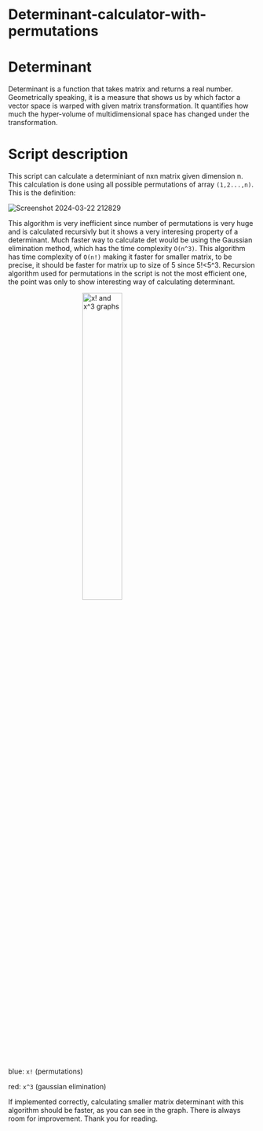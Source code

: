 # Determinant-calculator-with-permutations
# Determinant
Determinant is a function that takes matrix and returns a real number. Geometrically speaking, it is a measure that shows
us by which factor a vector space is warped with given matrix transformation. It quantifies how much the hyper-volume of multidimensional space
has changed under the transformation.
# Script description
This script can calculate a determiniant of nxn matrix given dimension n. This calculation is done using
all possible permutations of array `(1,2...,n)`. This is the definition:

![Screenshot 2024-03-22 212829](https://github.com/ttcpavle/Determinant-calculator-with-permutations/assets/159661698/5a92c367-51e3-4607-b58c-219ea2ebbd36=350x350)

This algorithm is very inefficient since number of permutations is very huge and is calculated recursivly but it shows a very interesing property
of a determinant. Much faster way to calculate det would be using the Gaussian elimination method, which has the time complexity `O(n^3)`.
This algorithm has time complexity of `O(n!)` making it faster for smaller matrix, to be precise, it should be faster for matrix up to size of 5 since 5!<5^3.
Recursion algorithm used for permutations in the script is not the most efficient one, the point was only to show interesting way of calculating determinant.

<img src="https://github.com/ttcpavle/Determinant-calculator-with-permutations/assets/159661698/69dacc10-a0c3-405d-85f1-c6a003a12bbc" alt="x! and x^3 graphs" style="width: 40%; display: block; margin: auto;">

blue:  `x!`  (permutations)

red: `x^3` (gaussian elimination)

If implemented correctly, calculating smaller matrix determinant with this algorithm should be faster, as you can see in the graph.
There is always room for improvement. Thank you for reading.



